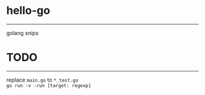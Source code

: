 # hello-go
----------
golang snips


# TODO
------
replace `main.go` to `*_test.go`  
`go run -v -run [target: regexp]`
